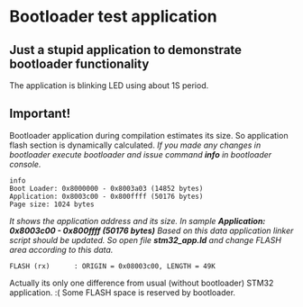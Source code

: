 # Bootloader test application

## Just a stupid application to demonstrate bootloader functionality

The application is blinking LED using about 1S period.

## Important!

Bootloader application during compilation estimates its size.
So application flash section is dynamically calculated.
*If you made any changes in bootloader execute bootloader and issue command **info** in bootloader console.*

	info
	Boot Loader: 0x8000000 - 0x8003a03 (14852 bytes)
	Application: 0x8003c00 - 0x800ffff (50176 bytes)
	Page size: 1024 bytes

*It shows the application address and its size. In sample **Application: 0x8003c00 - 0x800ffff (50176 bytes)**
Based on this data application linker script should be updated. So open file **stm32_app.ld** and change FLASH area according to this data.*

	FLASH (rx)      : ORIGIN = 0x08003c00, LENGTH = 49K

Actually its only one difference from usual (without bootloader) STM32 application. :( Some FLASH space is reserved by bootloader.
